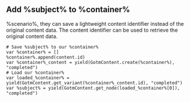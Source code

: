 <!--
MIT License

Copyright (c) 2020-2022 Macaroni Studios AB

Permission is hereby granted, free of charge, to any person obtaining a copy
of this software and associated documentation files (the "Software"), to deal
in the Software without restriction, including without limitation the rights
to use, copy, modify, merge, publish, distribute, sublicense, and/or sell
copies of the Software, and to permit persons to whom the Software is
furnished to do so, subject to the following conditions:

The above copyright notice and this permission notice shall be included in all
copies or substantial portions of the Software.

THE SOFTWARE IS PROVIDED "AS IS", WITHOUT WARRANTY OF ANY KIND, EXPRESS OR
IMPLIED, INCLUDING BUT NOT LIMITED TO THE WARRANTIES OF MERCHANTABILITY,
FITNESS FOR A PARTICULAR PURPOSE AND NONINFRINGEMENT. IN NO EVENT SHALL THE
AUTHORS OR COPYRIGHT HOLDERS BE LIABLE FOR ANY CLAIM, DAMAGES OR OTHER
LIABILITY, WHETHER IN AN ACTION OF CONTRACT, TORT OR OTHERWISE, ARISING FROM,
OUT OF OR IN CONNECTION WITH THE SOFTWARE OR THE USE OR OTHER DEALINGS IN THE
SOFTWARE.
-->

## Add %subject% to %container%

%scenario%, they can save a lightweight content identifier instead of the original content data. The content identifier can be used to retrieve the original content data.

```gdscript
# Save %subject% to our %container%
var %container% = []
%container%.append(content.id)
var %container%_content = yield(GotmContent.create(%container%), "completed")
# Load our %container%
var loaded_%container% = yield(GotmContent.get_variant(%container%_content.id), "completed")
var %subject% = yield(GotmContent.get_node(loaded_%container%[0]), "completed")
```
